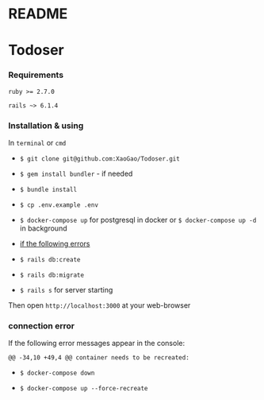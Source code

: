 # README

# Todoser

### Requirements

`ruby >= 2.7.0`

`rails ~> 6.1.4`

### Installation & using

In `terminal` or `cmd`

- `$ git clone git@github.com:XaoGao/Todoser.git`

- `$ gem install bundler` - if needed

- `$ bundle install`

- `$ cp .env.example .env`

- `$ docker-compose up` for postgresql in docker or `$ docker-compose up -d` in background

- [if the following errors](#connection-error)

- `$ rails db:create`

- `$ rails db:migrate`

- `$ rails s` for server starting

Then open `http://localhost:3000` at your web-browser


### connection error

If the following error messages appear in the console:

	@@ -34,10 +49,4 @@ container needs to be recreated:

- `$ docker-compose down`

- `$ docker-compose up --force-recreate`